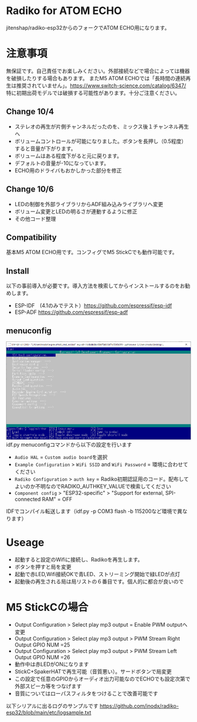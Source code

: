 # Radiko for ATOM ECHO
jitenshap/radiko-esp32からのフォークでATOM ECHO用になります。

# 注意事項
無保証です。自己責任でお楽しみください。外部接続などで場合によっては機器を破損したりする場合もあります。
またM5 ATOM ECHOでは「長時間の連続再生は推奨されていません」。https://www.switch-science.com/catalog/6347/
特に初期出荷モデルでは破損する可能性があります。十分ご注意ください。

## Change 10/4
- ステレオの再生が片側チャンネルだったのを、ミックス後１チャンネル再生へ
- ボリュームコントロールが可能になりました。ボタンを長押し（0.5程度）すると音量が下がります。
- ボリュームはある程度下がると元に戻ります。
- デフォルトの音量が-10になっています。
- ECHO用のドライバもおかしかった部分を修正

## Change 10/6
- LEDの制御を外部ライブラリからADF組み込みライブラリへ変更
- ボリューム変更とLEDの明るさが連動するように修正
- その他コード整理

## Compatibility
基本M5 ATOM ECHO用です。コンフィグでM5 StickCでも動作可能です。

## Install
以下の事前導入が必要です。導入方法を検索してからインストールするのをお勧めします。
- ESP-IDF　(4.1のみでテスト）https://github.com/espressif/esp-idf
- ESP-ADF https://github.com/espressif/esp-adf

## menuconfig
![png](https://github.com/inodx/radiko-esp32/blob/main/etc/screenshot1.png)
idf.py menuconfigコマンドから以下の設定を行います

- `Audio HAL` = `Custom audio board`を選択
- `Example Configuration` > `WiFi SSID` and `WiFi Password` = 環境に合わせてください
- `Radiko Configuration` > `auth key` = Radiko初期認証用のコード。配布してよいのか不明なのでRADIKO_AUTHKEY_VALUEで検索してください
- `Component config` > "ESP32-specific" > "Support for external, SPI-connected RAM" = OFF

IDFでコンパイル転送します（idf.py -p COM3 flash -b 115200など環境で異なります）

# Useage
- 起動すると設定のWifiに接続し、Radikoを再生します。
- ボタンを押すと局を変更
- 起動で赤LED,Wifi接続OKで青LED、ストリーミング開始で緑LEDが点灯
- 起動後の再生される局は局リストの６番目です。個人的に都合が良いので

# M5 StickCの場合
- Output Configuration > Select play mp3 output   = Enable PWM outputへ変更
- Output Configuration > Select play mp3 output > PWM Stream Right Output GPIO NUM =25
- Output Configuration > Select play mp3 output > PWM Stream Left Output GPIO NUM =26
- 動作中は赤LEDがONになります
- StickC+SpakerHATで再生可能（音質悪い）。サードボタンで局変更
- この設定で任意のGPIOからオーディオ出力可能なのでECHOでも設定次第で外部スピーカ等をつなげます
- 音質についてはローパスフィルタをつけることで改善可能です



以下シリアルに出るログのサンプルです
https://github.com/inodx/radiko-esp32/blob/main/etc/logsample.txt
